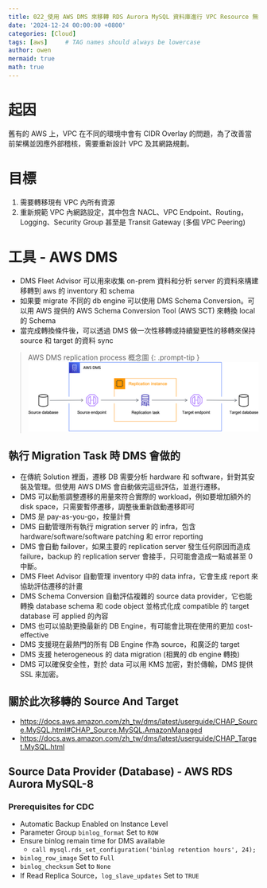 ```yaml
---
title: 022_使用 AWS DMS 來移轉 RDS Aurora MySQL 資料庫進行 VPC Resource 無痛遷移
date: '2024-12-24 00:00:00 +0800'
categories: [Cloud]
tags: [aws]     # TAG names should always be lowercase
author: owen
mermaid: true
math: true
---
```


# 起因
舊有的 AWS 上，VPC 在不同的環境中會有 CIDR Overlay 的問題，為了改善當前架構並因應外部稽核，需要重新設計 VPC 及其網路規劃。

# 目標
1. 需要轉移現有 VPC 內所有資源
2. 重新規範 VPC 內網路設定，其中包含 NACL、VPC Endpoint、Routing，Logging、Security Group 甚至是 Transit Gateway (多個 VPC Peering)

# 工具 - AWS DMS
- DMS Fleet Advisor 可以用來收集 on-prem 資料和分析 server 的資料來構建移轉到 aws 的 inventory 和 schema
- 如果要 migrate 不同的 db engine 可以使用 DMS Schema Conversion。可以用 AWS 提供的 AWS Schema Conversion Tool (AWS SCT) 來轉換 local 的 Schema
- 當完成轉換條件後，可以透過 DMS 做一次性移轉或持續變更性的移轉來保持 source 和 target 的資料 sync

> AWS DMS replication process 概念圖
{: .prompt-tip }
![](/commons/image/20241224/dms00.png)

## 執行 Migration Task 時 DMS 會做的
- 在傳統 Solution 裡面，遷移 DB 需要分析 hardware 和 software，針對其安裝及管理。但使用 AWS DMS 會自動做完這些評估，並進行遷移。
- DMS 可以動態調整遷移的用量來符合實際的 workload，例如要增加額外的 disk space，只需要暫停遷移，調整後重新啟動遷移即可
- DMS 是 pay-as-you-go，按量計費
- DMS 自動管理所有執行 migration server 的 infra，包含 hardware/software/software patching 和 error reporting
- DMS 會自動 failover，如果主要的 replication server 發生任何原因而造成 failure，backup 的 replication server 會接手，只可能會造成一點或甚至 0 中斷。
- DMS Fleet Advisor 自動管理 inventory 中的 data infra，它會生成 report 來協助評估遷移的計畫
- DMS Schema Conversion 自動評估複雜的 source data provider，它也能轉換 database schema 和 code object 並格式化成 compatible 的 target database 可 applied 的內容
- DMS 也可以協助更換最新的 DB Engine，有可能會比現在使用的更加 cost-effective
- DMS 支援現在最熱門的所有 DB Engine 作為 source，和廣泛的 target
- DMS 支援 heterogeneous 的 data migration (相異的 db engine 轉換)
- DMS 可以確保安全性，對於 data 可以用 KMS 加密，對於傳輸，DMS 提供 SSL 來加密。

## 關於此次移轉的 Source And Target
- https://docs.aws.amazon.com/zh_tw/dms/latest/userguide/CHAP_Source.MySQL.html#CHAP_Source.MySQL.AmazonManaged
- https://docs.aws.amazon.com/zh_tw/dms/latest/userguide/CHAP_Target.MySQL.html

## Source Data Provider (Database) - AWS RDS Aurora MySQL-8

### Prerequisites for CDC
- Automatic Backup Enabled on Instance Level
- Parameter Group `binlog_format` Set to `ROW`
- Ensure binlog remain time for DMS available
    - `call mysql.rds_set_configuration('binlog retention hours', 24);`
- `binlog_row_image` Set to `Full`
- `binlog_checksum` Set to `None`
- If Read Replica Source，`log_slave_updates` Set to `TRUE`